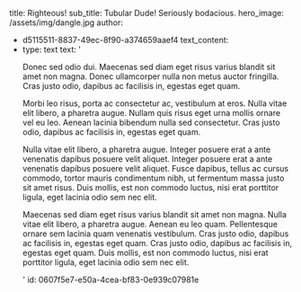title: Righteous!
sub_title: Tubular Dude! Seriously bodacious.
hero_image: /assets/img/dangle.jpg
author:
  - d5115511-8837-49ec-8f90-a374659aaef4
text_content:
  - 
    type: text
    text: '<p>Donec sed odio dui. Maecenas sed diam eget risus varius blandit sit amet non magna. Donec ullamcorper nulla non metus auctor fringilla. Cras justo odio, dapibus ac facilisis in, egestas eget quam.</p><p>Morbi leo risus, porta ac consectetur ac, vestibulum at eros. Nulla vitae elit libero, a pharetra augue. Nullam quis risus eget urna mollis ornare vel eu leo. Aenean lacinia bibendum nulla sed consectetur. Cras justo odio, dapibus ac facilisis in, egestas eget quam.</p><p>Nulla vitae elit libero, a pharetra augue. Integer posuere erat a ante venenatis dapibus posuere velit aliquet. Integer posuere erat a ante venenatis dapibus posuere velit aliquet. Fusce dapibus, tellus ac cursus commodo, tortor mauris condimentum nibh, ut fermentum massa justo sit amet risus. Duis mollis, est non commodo luctus, nisi erat porttitor ligula, eget lacinia odio sem nec elit.</p><p>Maecenas sed diam eget risus varius blandit sit amet non magna. Nulla vitae elit libero, a pharetra augue. Aenean eu leo quam. Pellentesque ornare sem lacinia quam venenatis vestibulum. Cras justo odio, dapibus ac facilisis in, egestas eget quam. Cras justo odio, dapibus ac facilisis in, egestas eget quam. Duis mollis, est non commodo luctus, nisi erat porttitor ligula, eget lacinia odio sem nec elit.</p>'
id: 0607f5e7-e50a-4cea-bf83-0e939c07981e
